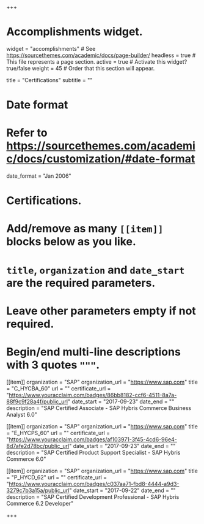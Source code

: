 +++
# Accomplishments widget.
widget = "accomplishments"  # See https://sourcethemes.com/academic/docs/page-builder/
headless = true  # This file represents a page section.
active = true  # Activate this widget? true/false
weight = 45  # Order that this section will appear.

title = "Certifica&shy;tions"
subtitle = ""

# Date format
#   Refer to https://sourcethemes.com/academic/docs/customization/#date-format
date_format = "Jan 2006"

# Certifications.
#   Add/remove as many `[[item]]` blocks below as you like.
#   `title`, `organization` and `date_start` are the required parameters.
#   Leave other parameters empty if not required.
#   Begin/end multi-line descriptions with 3 quotes `"""`.

[[item]]
  organization = "SAP"
  organization_url = "https://www.sap.com"
  title = "C_HYCBA_60"
  url = ""
  certificate_url = "https://www.youracclaim.com/badges/86bb8182-ccf6-4511-8a7a-88f9c9f28a4f/public_url"
  date_start = "2017-09-23"
  date_end = ""
  description = "SAP Certified Associate - SAP Hybris Commerce Business Analyst 6.0"

[[item]]
  organization = "SAP"
  organization_url = "https://www.sap.com"
  title = "E_HYCPS_60"
  url = ""
  certificate_url = "https://www.youracclaim.com/badges/af103971-3f45-4cd6-96e4-8d7afe2d78bc/public_url"
  date_start = "2017-09-23"
  date_end = ""
  description = "SAP Certified Product Support Specialist - SAP Hybris Commerce 6.0"

[[item]]
  organization = "SAP"
  organization_url = "https://www.sap.com"
  title = "P_HYCD_62"
  url = ""
  certificate_url = "https://www.youracclaim.com/badges/c037aa71-fbd8-4444-a9d3-3279c7b3a15a/public_url"
  date_start = "2017-09-22"
  date_end = ""
  description = "SAP Certified Development Professional - SAP Hybris Commerce 6.2 Developer"

+++
